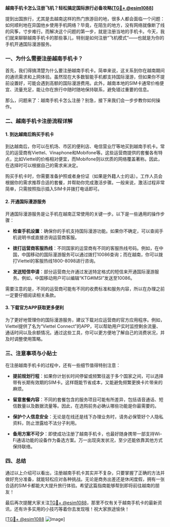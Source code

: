 **越南手机卡怎么注册飞机？轻松搞定国际旅行必备攻略[[TG💪+ @esim1088](https://t.me/s/esim1088)]**

提到出国旅行，尤其是去越南这样的热门旅游目的地，很多人都会面临一个问题：如何顺利地在异国他乡使用手机网络？毕竟，在陌生的地方，没有网络就像断了线的风筝，寸步难行。而解决这个问题的第一步，就是注册当地的手机卡。今天，我们就来聊聊越南手机卡的那些事儿，特别是如何注册“飞机模式”——也就是为你的手机开通国际漫游服务。

### 一、为什么需要注册越南手机卡？

首先，我们得搞清楚为什么要注册越南手机卡。简单来说，这关系到你在越南期间的通讯需求和上网体验。虽然现在大多数智能手机都支持国际漫游，但如果你不提前设置好，可能会遇到高额的国际漫游费用。此外，越南本地的SIM卡通常价格便宜、流量充足，能让你在旅行中随时随地保持联系，避免错过重要的信息。

那么，问题来了：越南手机卡怎么注册？别急，接下来我们会一步步教你如何操作。

### 二、越南手机卡注册流程详解

#### 1. 到达越南后购买手机卡

到达越南后，你可以在机场、市区的便利店、电信营业厅等地买到越南手机卡。常见的运营商有Viettel、Vinaphone和Mobifone等。这些运营商提供的套餐各有特点，比如Viettel的价格相对便宜，而Mobifone则以优质的网络覆盖著称。因此，在选择时可以根据自己的需求来决定。

购买手机卡时，你需要准备护照或者身份证（如果是外籍人士的话）。工作人员会根据你的需求推荐合适的套餐，并帮助你完成激活步骤。一般来说，激活过程非常简单，只需按照指示插入SIM卡并拨打电话即可。

#### 2. 开通国际漫游服务

开通国际漫游服务是让手机在越南正常使用的关键一步。以下是一些通用的操作步骤：

- **检查手机设置**：确保你的手机支持国际漫游功能。如果你不确定，可以查阅手机说明书或直接咨询运营商客服。
  
- **拨打运营商客服热线**：不同国家的运营商有不同的客服热线号码。例如，在中国，中国移动的国际漫游服务可以通过拨打10086查询；而在越南，你可以拨打Viettel的客服热线1800-8098进行咨询。

- **发送短信申请**：部分运营商允许通过发送特定格式的短信来开通国际漫游服务。例如，中国移动用户可以编辑“KTG#IMSI”发送至10086。

需要注意的是，不同的运营商可能有不同的收费标准和服务内容，所以在办理之前一定要仔细阅读相关条款。

#### 3. 下载官方APP获取更多便利

为了更好地管理你的国际漫游服务，建议下载对应运营商的官方应用程序。例如，Viettel提供了名为“Viettel Connect”的APP，可以帮助用户实时监控剩余流量、通话时间以及余额情况。通过这些工具，你可以更方便地了解自己的消费状况，并及时调整使用策略。

### 三、注意事项与小贴士

在注册越南手机卡的过程中，还有一些细节值得特别注意：

- **提前规划行程**：如果你计划长时间停留或频繁往返于多个国家之间，可以选择带有长期有效期的SIM卡。这样既能节省成本，又能避免频繁更换卡片带来的麻烦。

- **留意套餐内容**：不同的套餐包含的服务项目可能有所差异，包括语音通话、短信数量以及数据流量等。因此，在选购前务必确认哪些功能是你最需要的。

- **保护个人信息安全**：无论是在线还是线下办理业务时，请务必保管好个人隐私资料，防止泄露给不法分子利用。

- **备用方案不可少**：即使成功注册了越南手机卡，也最好随身携带一部支持Wi-Fi通话功能的设备作为备选方案。万一出现突发状况，至少还能依靠其他方式保持联络。

### 四、总结

通过以上介绍可以看出，注册越南手机卡其实并不复杂，只要掌握了正确的方法并做好充分准备，就能轻松应对各种挑战。无论是商务出差还是休闲度假，拥有一张合适的SIM卡都能大大提升旅行体验。希望这篇指南能够帮到即将前往越南的朋友！

最后再次提醒大家关注[TG💪+ @esim1088](https://t.me/s/esim1088)，那里不仅有关于越南手机卡的最新资讯，还有许多实用的小技巧等着你去发现哦！祝大家旅途愉快！

[[TG💪+ @esim1088](https://t.me/s/esim1088) ![Image](https://i.postimg.cc/4NQfJmqS/Snipaste-2025-05-13-00-14-12.png)]